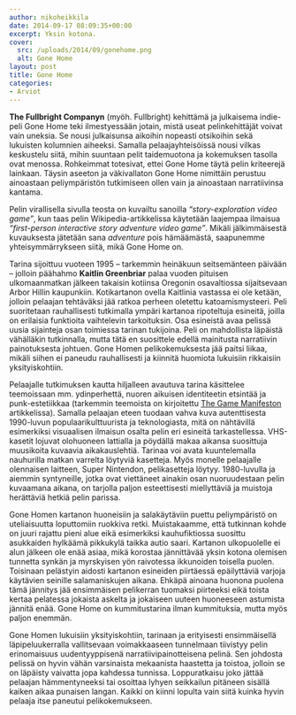 ```yaml
---
author: nikoheikkila
date: 2014-09-17 08:09:35+00:00
excerpt: Yksin kotona.
cover:
  src: /uploads/2014/09/gonehome.png
  alt: Gone Home
layout: post
title: Gone Home
categories:
- Arviot
---
```


**The Fullbright Companyn** (myöh. Fullbright) kehittämä ja julkaisema indie-peli Gone Home teki ilmestyessään jotain, mistä useat pelinkehittäjät voivat vain uneksia. Se nousi julkaisunsa aikoihin nopeasti otsikoihin sekä lukuisten kolumnien aiheeksi. Samalla pelaajayhteisöissä nousi vilkas keskustelu siitä, mihin suuntaan pelit taidemuotona ja kokemuksen tasolla ovat menossa. Rohkeimmat totesivat, ettei Gone Home täytä pelin kriteerejä lainkaan. Täysin aseeton ja väkivallaton Gone Home nimittäin perustuu ainoastaan peliympäristön tutkimiseen ollen vain ja ainoastaan narratiivinsa kantama.

Pelin virallisella sivulla teosta on kuvailtu sanoilla _“story-exploration video game”_, kun taas pelin Wikipedia-artikkelissa käytetään laajempaa ilmaisua _“first-person interactive story adventure video game”_. Mikäli jälkimmäisestä kuvauksesta jätetään sana _adventure_ pois hämäämästä, saapunemme yhteisymmärrykseen siitä, mikä Gone Home on.

Tarina sijoittuu vuoteen 1995 – tarkemmin heinäkuun seitsemänteen päivään – jolloin päähahmo **Kaitlin Greenbriar** palaa vuoden pituisen ulkomaanmatkan jälkeen takaisin kotiinsa Oregonin osavaltiossa sijaitsevaan Arbor Hillin kaupunkiin. Kotikartanon ovella Kaitlinia vastassa ei ole ketään, jolloin pelaajan tehtäväksi jää ratkoa perheen oletettu katoamismysteeri. Peli suoritetaan rauhallisesti tutkimalla ympäri kartanoa ripoteltuja esineitä, joilla on erilaisia funktioita vaihtelevin tarkoituksin. Osa esineistä avaa pelissä uusia sijainteja osan toimiessa tarinan tukijoina. Peli on mahdollista läpäistä vähälläkin tutkinnalla, mutta tätä en suosittele edellä mainitusta narratiivin painotuksesta johtuen. Gone Homen pelikokemuksesta jää paitsi liikaa, mikäli siihen ei paneudu rauhallisesti ja kiinnitä huomiota lukuisiin rikkaisiin yksityiskohtiin.

Pelaajalle tutkimuksen kautta hiljalleen avautuva tarina käsittelee teemoissaan mm. ydinperhettä, nuoren aikuisen identiteetin etsintää ja punk-estetiikkaa (tarkemmin teemoista on kirjoitettu [The Game Manifeston](http://gamemanifesto.net/2013/08/22/gone-home-the-form-of-subversive-creation/) artikkelissa). Samalla pelaajan eteen tuodaan vahva kuva autenttisesta 1990-luvun populaarikulttuurista ja teknologiasta, mitä on nähtävillä esimerkiksi visuaalisen ilmaisun osalta pelin eri esineitä tarkastellessa. VHS-kasetit lojuvat olohuoneen lattialla ja pöydällä makaa aikansa suosittuja muusikoita kuvaavia aikakauslehtiä. Tarinaa voi avata kuuntelemalla nauhurilla matkan varrelta löytyviä kasetteja. Myös monelle pelaajalle olennaisen laitteen, Super Nintendon, pelikasetteja löytyy. 1980-luvulla ja aiemmin syntyneille, jotka ovat viettäneet ainakin osan nuoruudestaan pelin kuvaamana aikana, on tarjolla paljon esteettisesti miellyttäviä ja muistoja herättäviä hetkiä pelin parissa.

Gone Homen kartanon huoneisiin ja salakäytäviin puettu peliympäristö on uteliaisuutta loputtomiin ruokkiva retki. Muistakaamme, että tutkinnan kohde on juuri rajattu pieni alue eikä esimerkiksi kauhufiktiossa suosittu asukkaiden hylkäämä pikkukylä taikka autio saari. Kartanon ulkopuolelle ei alun jälkeen ole enää asiaa, mikä korostaa jännittävää yksin kotona olemisen tunnetta synkän ja myrskyisen yön raivotessa ikkunoiden toisella puolen. Toisinaan pelästyin aidosti kartanon esineiden piirtäessä epäilyttäviä varjoja käytävien seinille salamaniskujen aikana. Ehkäpä ainoana huonona puolena tämä jännitys jää ensimmäisen pelikerran tuomaksi piirteeksi eikä toista kertaa pelatessa jokaista askelta ja jokaiseen uuteen huoneeseen astumista jännitä enää. Gone Home on kummitustarina ilman kummituksia, mutta myös paljon enemmän.

Gone Homen lukuisiin yksityiskohtiin, tarinaan ja erityisesti ensimmäisellä läpipeluukerralla vallitsevaan voimakkaaseen tunnelmaan tiivistyy pelin erinomaisuus uudentyyppisenä narratiivipainotteisena pelinä. Sen johdosta pelissä on hyvin vähän varsinaista mekaanista haastetta ja toistoa, jolloin se on läpäisty vaivatta jopa kahdessa tunnissa. Loppuratkaisu joko jättää pelaajan hämmentyneeksi tai osoittaa lyhyen seikkailun pitäneen sisällä kaiken aikaa punaisen langan. Kaikki on kiinni lopulta vain siitä kuinka hyvin pelaaja itse paneutui pelikokemukseen.
